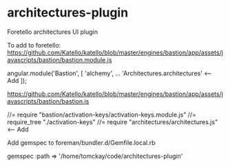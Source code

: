 architectures-plugin
====================

Foretello architectures UI plugin

To add to foretello:
https://github.com/Katello/katello/blob/master/engines/bastion/app/assets/javascripts/bastion/bastion.module.js

angular.module('Bastion', [
    'alchemy',
    ...
    'Architectures.architectures'   <-- Add
]);

https://github.com/Katello/katello/blob/master/engines/bastion/app/assets/javascripts/bastion/bastion.js

//= require "bastion/activation-keys/activation-keys.module.js"
//= require_tree "./activation-keys"
//= require "architectures/architectures.js" <-- Add

Add gemspec to foreman/bundler.d/Gemfile.local.rb

gemspec :path => '/home/tomckay/code/architectures-plugin'
